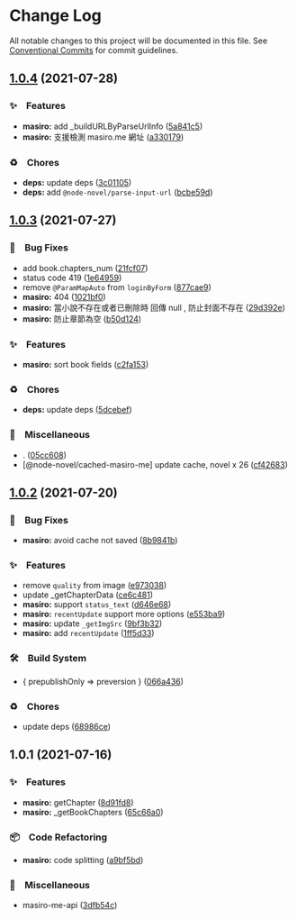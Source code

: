 # Change Log

All notable changes to this project will be documented in this file.
See [Conventional Commits](https://conventionalcommits.org) for commit guidelines.

## [1.0.4](https://github.com/bluelovers/ws-rest/compare/masiro-me-api@1.0.3...masiro-me-api@1.0.4) (2021-07-28)


### ✨　Features

* **masiro:** add _buildURLByParseUrlInfo ([5a841c5](https://github.com/bluelovers/ws-rest/commit/5a841c53d5f39cae87dbcb01f0a09492577f2e16))
* **masiro:** 支援檢測 masiro.me 網址 ([a330179](https://github.com/bluelovers/ws-rest/commit/a330179c5da291e30d95b105011a8fa2c2dc531c))


### ♻️　Chores

* **deps:** update deps ([3c01105](https://github.com/bluelovers/ws-rest/commit/3c01105179de17269ab952191689ddc5721c64e8))
* **deps:** add `@node-novel/parse-input-url` ([bcbe59d](https://github.com/bluelovers/ws-rest/commit/bcbe59d0f361a2f77a6d75c1066dfd0dcd6cdb77))





## [1.0.3](https://github.com/bluelovers/ws-rest/compare/masiro-me-api@1.0.2...masiro-me-api@1.0.3) (2021-07-27)


### 🐛　Bug Fixes

* add book.chapters_num ([21fcf07](https://github.com/bluelovers/ws-rest/commit/21fcf071d33438679bb2b0b7fdc9d059fa10e192))
* status code 419 ([1e64959](https://github.com/bluelovers/ws-rest/commit/1e6495943ef6db739889996f76d5aca7abe0b085))
* remove `@ParamMapAuto` from `loginByForm` ([877cae9](https://github.com/bluelovers/ws-rest/commit/877cae90747cb1889f3d2931eda2e406e8be5317))
* **masiro:** 404 ([1021bf0](https://github.com/bluelovers/ws-rest/commit/1021bf0ef17e8eedf2184acdc8237969e49bffec))
* **masiro:** 當小說不存在或者已刪除時 回傳 null , 防止封面不存在 ([29d392e](https://github.com/bluelovers/ws-rest/commit/29d392e5fb8d7ac9bed4926eb45ece83610ed9d3))
* **masiro:** 防止章節為空 ([b50d124](https://github.com/bluelovers/ws-rest/commit/b50d124069c8518d596e02cdf4fe18df1d5a32e9))


### ✨　Features

* **masiro:** sort book fields ([c2fa153](https://github.com/bluelovers/ws-rest/commit/c2fa1538bbf8e13e8e944479ee55fc9a1a7e8141))


### ♻️　Chores

* **deps:** update deps ([5dcebef](https://github.com/bluelovers/ws-rest/commit/5dcebefde4da483c41f12a8b5972c54cc3e56a3c))


### 🔖　Miscellaneous

* . ([05cc608](https://github.com/bluelovers/ws-rest/commit/05cc6085e3e02726e761dee62d4d847b48f0ca4f))
* [@node-novel/cached-masiro-me] update cache, novel x 26 ([cf42683](https://github.com/bluelovers/ws-rest/commit/cf42683fb5c02d06f9ad448ff63e710d45da5947))





## [1.0.2](https://github.com/bluelovers/ws-rest/compare/masiro-me-api@1.0.1...masiro-me-api@1.0.2) (2021-07-20)


### 🐛　Bug Fixes

* **masiro:** avoid cache not saved ([8b9841b](https://github.com/bluelovers/ws-rest/commit/8b9841bed95bfa5ef212229e88069883c1530ee0))


### ✨　Features

* remove `quality` from image ([e973038](https://github.com/bluelovers/ws-rest/commit/e973038f868c2932b16bb0b891b55b8c0194f971))
* update _getChapterData ([ce6c481](https://github.com/bluelovers/ws-rest/commit/ce6c481faf5111b3324f8927ec8d2f94b07b2fc8))
* **masiro:** support `status_text` ([d646e68](https://github.com/bluelovers/ws-rest/commit/d646e6813a93ba4f4ad39b0537713aa47a59a1dd))
* **masiro:** `recentUpdate` support more options ([e553ba9](https://github.com/bluelovers/ws-rest/commit/e553ba99c103e7920814836b0672022f56d68f2b))
* **masiro:** update `_getImgSrc` ([9bf3b32](https://github.com/bluelovers/ws-rest/commit/9bf3b32636b8c1805464c3fac6487c741be8b1bb))
* **masiro:** add `recentUpdate` ([1ff5d33](https://github.com/bluelovers/ws-rest/commit/1ff5d339284950d6baf77be9259512a7f06decb2))


### 🛠　Build System

* { prepublishOnly => preversion } ([066a436](https://github.com/bluelovers/ws-rest/commit/066a436fe76af13484a2cad9ae331c127972945c))


### ♻️　Chores

* update deps ([68986ce](https://github.com/bluelovers/ws-rest/commit/68986ce8de13196e16245bb1e7f2d0d93ad17382))





## 1.0.1 (2021-07-16)


### ✨　Features

* **masiro:** getChapter ([8d91fd8](https://github.com/bluelovers/ws-rest/commit/8d91fd8d2a6deaab89da38b67d7cced79ab9135e))
* **masiro:** _getBookChapters ([65c66a0](https://github.com/bluelovers/ws-rest/commit/65c66a09a5db3f75fd8c882061d91369f959ba4b))


### 📦　Code Refactoring

* **masiro:** code splitting ([a9bf5bd](https://github.com/bluelovers/ws-rest/commit/a9bf5bdf3d532e7ab4ab5da2b3d7bc6f5674b9fc))


### 🔖　Miscellaneous

* masiro-me-api ([3dfb54c](https://github.com/bluelovers/ws-rest/commit/3dfb54c8d6d53b57c0f9f65f56d0076b0795579e))
